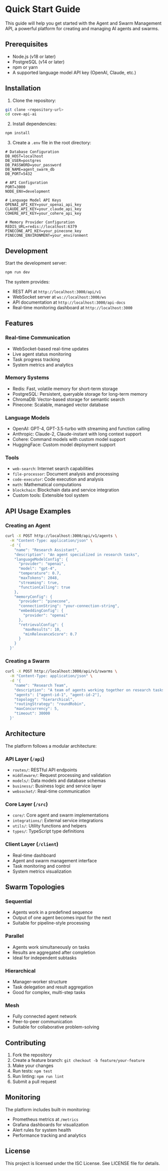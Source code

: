 # Quick Start Guide

This guide will help you get started with the Agent and Swarm Management API, a powerful platform for creating and managing AI agents and swarms.

## Prerequisites

- Node.js (v18 or later)
- PostgreSQL (v14 or later)
- npm or yarn
- A supported language model API key (OpenAI, Claude, etc.)

## Installation

1. Clone the repository:
```bash
git clone <repository-url>
cd cove-api-ai
```

2. Install dependencies:
```bash
npm install
```

3. Create a `.env` file in the root directory:
```env
# Database Configuration
DB_HOST=localhost
DB_USER=postgres
DB_PASSWORD=your_password
DB_NAME=agent_swarm_db
DB_PORT=5432

# API Configuration
PORT=3000
NODE_ENV=development

# Language Model API Keys
OPENAI_API_KEY=your_openai_api_key
CLAUDE_API_KEY=your_claude_api_key
COHERE_API_KEY=your_cohere_api_key

# Memory Provider Configuration
REDIS_URL=redis://localhost:6379
PINECONE_API_KEY=your_pinecone_key
PINECONE_ENVIRONMENT=your_environment
```

## Development

Start the development server:
```bash
npm run dev
```

The system provides:
- REST API at `http://localhost:3000/api/v1`
- WebSocket server at `ws://localhost:3000/ws`
- API documentation at `http://localhost:3000/api-docs`
- Real-time monitoring dashboard at `http://localhost:3000`

## Features

### Real-time Communication
- WebSocket-based real-time updates
- Live agent status monitoring
- Task progress tracking
- System metrics and analytics

### Memory Systems
- Redis: Fast, volatile memory for short-term storage
- PostgreSQL: Persistent, queryable storage for long-term memory
- ChromaDB: Vector-based storage for semantic search
- Pinecone: Scalable, managed vector database

### Language Models
- OpenAI: GPT-4, GPT-3.5-turbo with streaming and function calling
- Anthropic: Claude-2, Claude-instant with long context support
- Cohere: Command models with custom model support
- HuggingFace: Custom model deployment support

### Tools
- `web-search`: Internet search capabilities
- `file-processor`: Document analysis and processing
- `code-executor`: Code execution and analysis
- `math`: Mathematical computations
- `blockchain`: Blockchain data and service integration
- Custom tools: Extensible tool system

## API Usage Examples

### Creating an Agent
```bash
curl -X POST http://localhost:3000/api/v1/agents \
  -H "Content-Type: application/json" \
  -d '{
    "name": "Research Assistant",
    "description": "An agent specialized in research tasks",
    "languageModelConfig": {
      "provider": "openai",
      "model": "gpt-4",
      "temperature": 0.7,
      "maxTokens": 2048,
      "streaming": true,
      "functionCalling": true
    },
    "memoryConfig": {
      "provider": "pinecone",
      "connectionString": "your-connection-string",
      "embeddingConfig": {
        "provider": "openai"
      },
      "retrievalConfig": {
        "maxResults": 10,
        "minRelevanceScore": 0.7
      }
    }
  }'
```

### Creating a Swarm
```bash
curl -X POST http://localhost:3000/api/v1/swarms \
  -H "Content-Type: application/json" \
  -d '{
    "name": "Research Team",
    "description": "A team of agents working together on research tasks",
    "agents": ["agent-id-1", "agent-id-2"],
    "topology": "hierarchical",
    "routingStrategy": "roundRobin",
    "maxConcurrency": 5,
    "timeout": 30000
  }'
```

## Architecture

The platform follows a modular architecture:

### API Layer (`/api`)
- `routes/`: RESTful API endpoints
- `middleware/`: Request processing and validation
- `models/`: Data models and database schemas
- `business/`: Business logic and service layer
- `websocket/`: Real-time communication

### Core Layer (`/src`)
- `core/`: Core agent and swarm implementations
- `integrations/`: External service integrations
- `utils/`: Utility functions and helpers
- `types/`: TypeScript type definitions

### Client Layer (`/client`)
- Real-time dashboard
- Agent and swarm management interface
- Task monitoring and control
- System metrics visualization

## Swarm Topologies

### Sequential
- Agents work in a predefined sequence
- Output of one agent becomes input for the next
- Suitable for pipeline-style processing

### Parallel
- Agents work simultaneously on tasks
- Results are aggregated after completion
- Ideal for independent subtasks

### Hierarchical
- Manager-worker structure
- Task delegation and result aggregation
- Good for complex, multi-step tasks

### Mesh
- Fully connected agent network
- Peer-to-peer communication
- Suitable for collaborative problem-solving

## Contributing

1. Fork the repository
2. Create a feature branch: `git checkout -b feature/your-feature`
3. Make your changes
4. Run tests: `npm test`
5. Run linting: `npm run lint`
6. Submit a pull request

## Monitoring

The platform includes built-in monitoring:
- Prometheus metrics at `/metrics`
- Grafana dashboards for visualization
- Alert rules for system health
- Performance tracking and analytics

## License

This project is licensed under the ISC License. See LICENSE file for details.